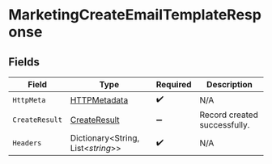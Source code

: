# MarketingCreateEmailTemplateResponse


## Fields

| Field                                                   | Type                                                    | Required                                                | Description                                             |
| ------------------------------------------------------- | ------------------------------------------------------- | ------------------------------------------------------- | ------------------------------------------------------- |
| `HttpMeta`                                              | [HTTPMetadata](../../Models/Components/HTTPMetadata.md) | :heavy_check_mark:                                      | N/A                                                     |
| `CreateResult`                                          | [CreateResult](../../Models/Components/CreateResult.md) | :heavy_minus_sign:                                      | Record created successfully.                            |
| `Headers`                                               | Dictionary<String, List<*string*>>                      | :heavy_check_mark:                                      | N/A                                                     |